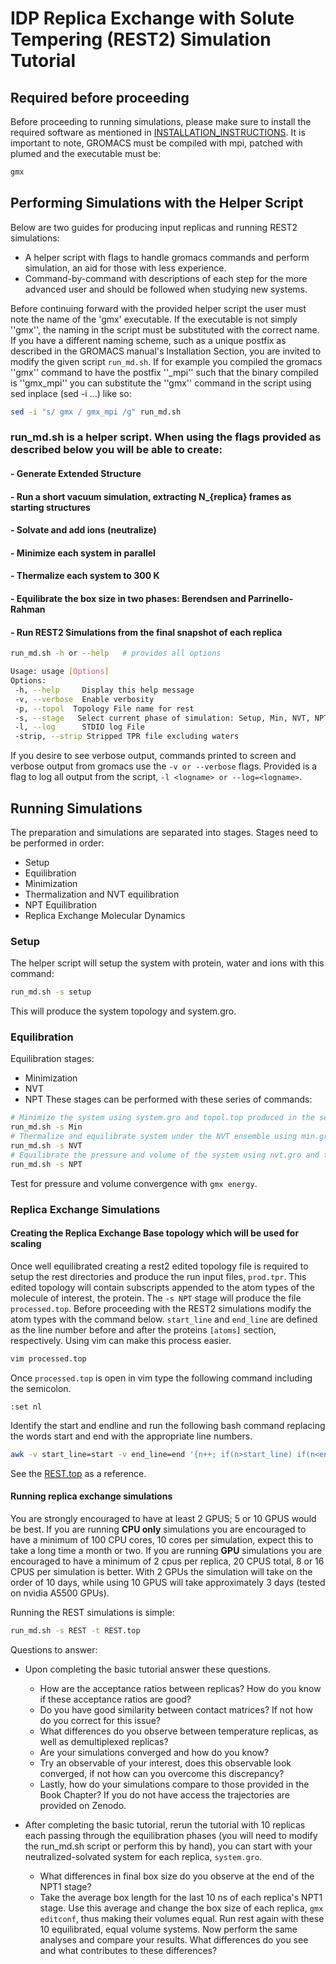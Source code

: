 # IDP Replica Exchange with Solute Tempering (REST2)  Simulation Tutorial

## Required before proceeding
Before proceeding to running simulations, please make sure to install the required software as mentioned in [INSTALLATION_INSTRUCTIONS](./INSTALLATION_INSTRUCTIONS/). 
It is important to note, GROMACS must be compiled with mpi, patched with plumed and the executable must be:
```bash
gmx
```

## Performing Simulations with the Helper Script
Below are two guides for producing input replicas and running REST2 simulations:
* A helper script with flags to handle gromacs commands and perform simulation, an aid for those with less experience. 
* Command-by-command with descriptions of each step for the more advanced user and should be followed when studying new systems. 

Before continuing forward with the provided helper script the user must note the name of the 'gmx' executable. If the executable is not simply ''gmx'', the naming in the script must be substituted with the correct name. If you have a different naming scheme, such as a unique postfix as described in the GROMACS manual's Installation Section, you are invited to modify the given script `run_md.sh`. If for example you compiled the gromacs ''gmx'' command to have the postfix ''_mpi'' such that the binary compiled is ''gmx_mpi'' you can substitute the ''gmx'' command in the script using sed inplace (sed -i ...) like so:

```bash
sed -i "s/ gmx / gmx_mpi /g" run_md.sh
```

### run_md.sh is a helper script. When using the flags provided as described below you will be able to create:
#### - Generate Extended Structure
#### - Run a short vacuum simulation, extracting N_{replica} frames as starting structures
#### - Solvate and add ions (neutralize)
#### - Minimize each system in parallel
#### - Thermalize each system to 300 K
#### - Equilibrate the box size in two phases: Berendsen and Parrinello-Rahman
#### - Run REST2 Simulations from the final snapshot of each replica 

```bash
run_md.sh -h or --help   # provides all options 

Usage: usage [Options]
Options:
 -h, --help     Display this help message
 -v, --verbose  Enable verbosity
 -p, --topol  Topology File name for rest
 -s, --stage   Select current phase of simulation: Setup, Min, NVT, NPT, REST
 -l, --log      STDIO log File
 -strip, --strip Stripped TPR file excluding waters
```
If you desire to see verbose output, commands printed to screen and verbose output from gromacs use the `-v or --verbose` flags. 
Provided is a flag to log all output from the script, `-l <logname> or --log=<logname>`.

## Running Simulations
The preparation and simulations are separated into stages. 
Stages need to be performed in order:
*  Setup
*  Equilibration
  *  Minimization
  *  Thermalization and NVT equilibration
  *  NPT Equilibration
*  Replica Exchange Molecular Dynamics

### Setup
The helper script will setup the system with protein, water and ions with this command:
```bash
run_md.sh -s setup
```
This will produce the system topology and system.gro. 

### Equilibration
Equilibration stages:
*  Minimization
*  NVT
*  NPT
These stages can be performed with these series of commands:
```bash
# Minimize the system using system.gro and topol.top produced in the setup stage
run_md.sh -s Min 
# Thermalize and equilibrate system under the NVT ensemble using min.gro and topol.top
run_md.sh -s NVT
# Equilibrate the pressure and volume of the system using nvt.gro and topol.top
run_md.sh -s NPT
```
Test for pressure and volume convergence with `gmx energy`.

### Replica Exchange Simulations

#### Creating the Replica Exchange Base topology which will be used for scaling

Once well equilibrated creating a rest2 edited topology file is required to setup the rest directories and produce the run input files, `prod.tpr`. This edited topology will contain subscripts appended to the atom types of the molecule of interest, the protein. The `-s NPT` stage will produce the file `processed.top`. Before proceeding with the REST2 simulations modify the atom types with the command below. `start_line` and `end_line` are defined as the line number before and after the proteins `[atoms]` section, respectively. Using vim can make this process easier.
```bash
vim processed.top
```
Once `processed.top` is open in vim type the following command including the semicolon.
```vim
:set nl
```
Identify the start and endline and run the following bash command replacing the words start and end with the appropriate line numbers.
```bash
awk -v start_line=start -v end_line=end '{n++; if(n>start_line) if(n<end_line) if(NF>7) if($1+0==$1){$2=$2"_"}; print;}' processed.top > REST.top
```

See the [REST.top](./reference_files/og_topology/REST.top) as a reference.

#### Running replica exchange simulations
You are strongly encouraged to have at least 2 GPUS; 5 or 10 GPUS would be best. If you are running **CPU only** simulations you are encouraged to have a minimum of 100 CPU cores, 10 cores per simulation, expect this to take a long time a month or two. If you are running **GPU** simulations you are encouraged to have a minimum of 2 cpus per replica, 20 CPUS total, 8 or 16 CPUS per simulation is better. With 2 GPUs the simulation will take on the order of 10 days, while using 10 GPUS will take approximately 3 days (tested on nvidia A5500 GPUs).

Running the REST simulations is simple:
```bash
run_md.sh -s REST -t REST.top
```

Questions to answer:
* Upon completing the basic tutorial answer these questions.
  * How are the acceptance ratios between replicas? How do you know if these acceptance ratios are good? 
  * Do you have good similarity between contact matrices? If not how do you correct for this issue? 
  * What differences do you observe between temperature replicas, as well as demultiplexed replicas? 
  * Are your simulations converged and how do you know? 
  * Try an observable of your interest, does this observable look converged, if not how can you overcome this discrepancy? 
  * Lastly, how do your simulations compare to those provided in the Book Chapter? If you do not have access the trajectories are provided on Zenodo. 

* After completing the basic tutorial, rerun the tutorial with 10 replicas each passing through the equilibration phases (you will need to modify the run_md.sh script or perform this by hand), you can start with your neutralized-solvated system for each replica, `system.gro`. 
  * What differences in final box size do you observe at the end of the NPT1 stage? 
  * Take the average box length for the last 10 ns of each replica's NPT1 stage. Use this average and change the box size of each replica, `gmx editconf`, thus making their volumes equal. Run rest again with these 10 equilibrated, equal volume systems. Now perform the same analyses and compare your results. What differences do you see and what contributes to these differences? 
  

